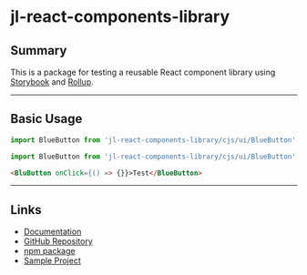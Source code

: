 # jl-react-components-library

## Summary

This is a package for testing a reusable React component library using [Storybook](https://storybook.js.org) and [Rollup](https://rollupjs.org).

---

## Basic Usage

```js
import BlueButton from 'jl-react-components-library/cjs/ui/BlueButton' // commonjs

import BlueButton from 'jl-react-components-library/cjs/ui/BlueButton' // ES modules
```

```html
<BluButton onClick={() => {}}>Test</BlueButton>
```

---

## Links

- [Documentation](https://jmlivingston.github.io/react-components-library)
- [GitHub Repository](https://github.com/jmlivingston/react-components-library)
- [npm package](https://www.npmjs.com/package/jl-react-components-library)
- [Sample Project](https://github.com/jmlivingston/react-components-library-example-cra)
